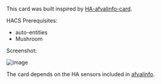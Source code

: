 This card was built inspired by [HA-afvalinfo-card](https://github.com/bafplus/HA-afvalinfo-card).

HACS Prerequisites:
 - auto-entities
 - Mushroom

Screenshot:

![image](https://github.com/user-attachments/assets/a89de2f7-b3de-4388-a7c2-e740e409a9cd)

The card depends on the HA sensors included in [afvalinfo](https://github.com/heyajohnny/afvalinfo).

